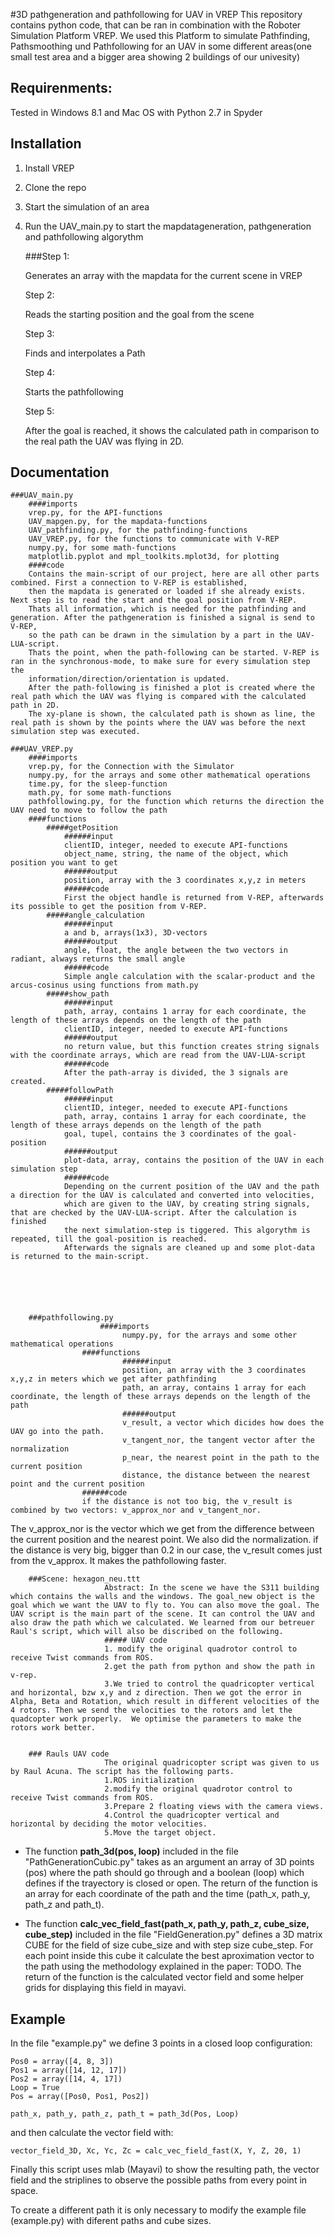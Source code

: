 #3D pathgeneration and pathfollowing for UAV in VREP 
This repository contains python code, that can be ran in combination with the Roboter Simulation Platform VREP. We used this Platform to simulate Pathfinding, Pathsmoothing und Pathfollowing for an UAV in some different areas(one small test area and a bigger area showing 2 buildings of our univesity)

## Requirenments:

Tested in Windows 8.1 and Mac OS with Python 2.7 in Spyder

## Installation

1. Install VREP

2. Clone the repo

3. Start the simulation of an area

4. Run the UAV_main.py to start the mapdatageneration, pathgeneration and pathfollowing algorythm

	###Step 1:
	
	Generates an array with the mapdata for the current scene in VREP
	
	Step 2:
	
	Reads the starting position and the goal from the scene
	
	Step 3:
	
	Finds and interpolates a Path
	
	Step 4:
	
	Starts the pathfollowing
	
	Step 5:
	
	After the goal is reached, it shows the calculated path in comparison to the real path the UAV was flying in 2D.
## Documentation

	###UAV_main.py
		####imports
		vrep.py, for the API-functions 
		UAV_mapgen.py, for the mapdata-functions
		UAV_pathfinding.py, for the pathfinding-functions
		UAV_VREP.py, for the functions to communicate with V-REP
		numpy.py, for some math-functions
        matplotlib.pyplot and mpl_toolkits.mplot3d, for plotting
		####code
		Contains the main-script of our project, here are all other parts combined. First a connection to V-REP is established, 
		then the mapdata is generated or loaded if she already exists. Next step is to read the start and the goal position from V-REP. 
		Thats all information, which is needed for the pathfinding and generation. After the pathgeneration is finished a signal is send to V-REP,
		so the path can be drawn in the simulation by a part in the UAV-LUA-script.
		Thats the point, when the path-following can be started. V-REP is ran in the synchronous-mode, to make sure for every simulation step the 
		information/direction/orientation is updated.
		After the path-following is finished a plot is created where the real path which the UAV was flying is compared with the calculated path in 2D.
		The xy-plane is shown, the calculated path is shown as line, the real path is shown by the points where the UAV was before the next simulation step was executed.
	
	###UAV_VREP.py
		####imports
		vrep.py, for the Connection with the Simulator
		numpy.py, for the arrays and some other mathematical operations
		time.py, for the sleep-function
		math.py, for some math-functions
		pathfollowing.py, for the function which returns the direction the UAV need to move to follow the path
		####functions
			#####getPosition
				######input
				clientID, integer, needed to execute API-functions
				object_name, string, the name of the object, which position you want to get
				######output
				position, array with the 3 coordinates x,y,z in meters
				######code
				First the object handle is returned from V-REP, afterwards its possible to get the position from V-REP.
			#####angle_calculation
				######input
				a and b, arrays(1x3), 3D-vectors
				######output
				angle, float, the angle between the two vectors in radiant, always returns the small angle
				######code
				Simple angle calculation with the scalar-product and the arcus-cosinus using functions from math.py
			#####show_path
				######input
				path, array, contains 1 array for each coordinate, the length of these arrays depends on the length of the path
				clientID, integer, needed to execute API-functions
				######output
				no return value, but this function creates string signals with the coordinate arrays, which are read from the UAV-LUA-script
				######code
				After the path-array is divided, the 3 signals are created.
			#####followPath
				######input
				clientID, integer, needed to execute API-functions
				path, array, contains 1 array for each coordinate, the length of these arrays depends on the length of the path
				goal, tupel, contains the 3 coordinates of the goal-position
				######output
				plot-data, array, contains the position of the UAV in each simulation step
				######code
				Depending on the current position of the UAV and the path a direction for the UAV is calculated and converted into velocities, 
				which are given to the UAV, by creating string signals, that are checked by the UAV-LUA-script. After the calculation is finished 
				the next simulation-step is tiggered. This algorythm is repeated, till the goal-position is reached.
				Afterwards the signals are cleaned up and some plot-data is returned to the main-script.
				





        ###pathfollowing.py
              	        ####imports
	     	                 numpy.py, for the arrays and some other mathematical operations 
	     	        ####functions
	     	                 ######input 
	     	                 position, an array with the 3 coordinates x,y,z in meters which we get after pathfinding
	     	                 path, an array, contains 1 array for each coordinate, the length of these arrays depends on the length of the path
	                         ######output
	                         v_result, a vector which dicides how does the UAV go into the path. 
	                         v_tangent_nor, the tangent vector after the normalization
	                         p_near, the nearest point in the path to the current position
	                         distance, the distance between the nearest point and the current position
	                ######code
	                if the distance is not too big, the v_result is combined by two vectors: v_approx_nor and v_tangent_nor.
The v_approx_nor is the vector which we get from the difference between the current position and the nearest point. We also did the normalization.
                       if the distance is very big, bigger than 0.2 in our case, the v_result comes just from the v_approx. It makes the pathfollowing faster.


        ###Scene: hexagon_neu.ttt
                         Abstract: In the scene we have the S311 building which contains the walls and the windows. The goal_new object is the goal which we want the UAV to fly to. You can also move the goal. The UAV script is the main part of the scene. It can control the UAV and also draw the path which we calculated. We learned from our betreuer Raul's script, which will also be discribed on the following. 
                         ##### UAV code
                         1. modify the original quadrotor control to receive Twist commands from ROS.
                         2.get the path from python and show the path in v-rep.
                         3.We tried to control the quadricopter vertical and horizontal, bzw x,y and z direction. Then we got the error in Alpha, Beta and Rotation, which result in different velocities of the 4 rotors. Then we send the velocities to the rotors and let the quadcopter work properly.  We optimise the parameters to make the rotors work better.
                         
                         
        ### Rauls UAV code
                         The original quadricopter script was given to us by Raul Acuna. The script has the following parts.
                         1.ROS initialization
                         2.modify the original quadrotor control to receive Twist commands from ROS.
                         3.Prepare 2 floating views with the camera views.
                         4.Control the quadricopter vertical and horizontal by deciding the motor velocities.
                         5.Move the target object.




* The function **path_3d(pos, loop)** included in the file "PathGenerationCubic.py" takes as an argument an array of 3D points (pos) where the path should go through and a boolean (loop) which defines if the trayectory is closed or open. The return of the function is an array for each coordinate of the path and the time (path_x, path_y, path_z and path_t).

* The function **calc_vec_field_fast(path_x, path_y, path_z, cube_size, cube_step)** included in the file "FieldGeneration.py" defines a 3D matrix CUBE for the field of size cube_size and with step size cube_step. For each point inside this cube it calculate the best aproximation vector to the path using the methodology explained in the paper: TODO. The return of the function is the calculated vector field and some helper grids for displaying this field in mayavi.



             
                   
                   
                   

## Example

In the file "example.py" we define 3 points in a closed loop configuration:

```
Pos0 = array([4, 8, 3])
Pos1 = array([14, 12, 17])
Pos2 = array([14, 4, 17])
Loop = True
Pos = array([Pos0, Pos1, Pos2])

path_x, path_y, path_z, path_t = path_3d(Pos, Loop)
```

and then calculate the vector field with:

```
vector_field_3D, Xc, Yc, Zc = calc_vec_field_fast(X, Y, Z, 20, 1)
```

Finally this script uses mlab (Mayavi) to show the resulting path, the vector field and the striplines to observe the possible paths from every point in space.

To create a different path it is only necessary to modify the example file (example.py) with diferent paths and cube sizes.
